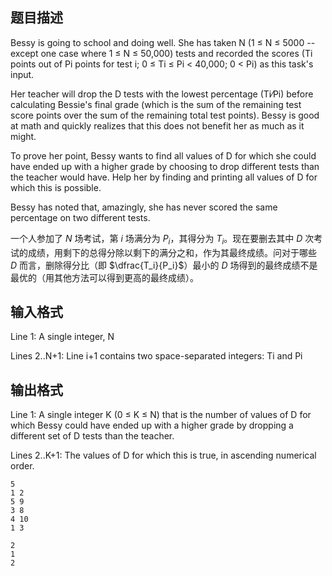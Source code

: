 ## 题目描述
Bessy is going to school and doing well. She has taken N (1 ≤ N ≤ 5000 -- except one case where 1 ≤ N ≤ 50,000) tests and recorded the scores (Ti points out of Pi points for test i; 0 ≤ Ti ≤ Pi < 40,000; 0 < Pi) as this task's input.

Her teacher will drop the D tests with the lowest percentage (Ti⁄Pi) before calculating Bessie's final grade (which is the sum of the remaining test score points over the sum of the remaining total test points). Bessy is good at math and quickly realizes that this does not benefit her as much as it might.

To prove her point, Bessy wants to find all values of D for which she could have ended up with a higher grade by choosing to drop different tests than the teacher would have. Help her by finding and printing all values of D for which this is possible.

Bessy has noted that, amazingly, she has never scored the same percentage on two different tests.

一个人参加了 $N$ 场考试，第 $i$ 场满分为 $P_i$，其得分为 $T_i$。现在要删去其中 $D$ 次考试的成绩，用剩下的总得分除以剩下的满分之和，作为其最终成绩。问对于哪些 $D$ 而言，删除得分比（即 $\dfrac{T_i}{P_i}$）最小的 $D$ 场得到的最终成绩不是最优的（用其他方法可以得到更高的最终成绩）。

## 输入格式
Line 1: A single integer, N


Lines 2..N+1: Line i+1 contains two space-separated integers: Ti and Pi


## 输出格式
Line 1: A single integer K (0 ≤ K ≤ N) that is the number of values of D for which Bessy could have ended up with a higher grade by dropping a different set of D tests than the teacher.


Lines 2..K+1: The values of D for which this is true, in ascending numerical order.


```input1
5
1 2
5 9
3 8
4 10
1 3
```

```output1
2
1
2
```

